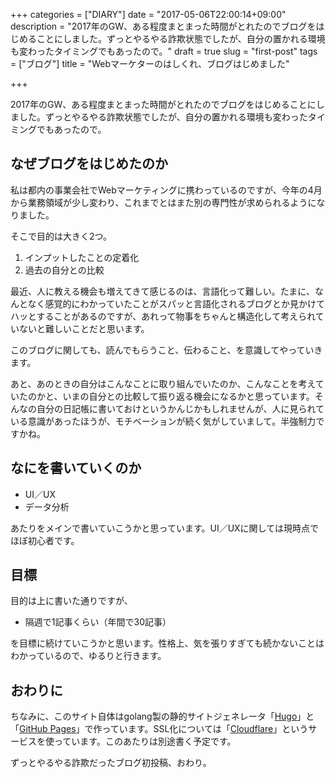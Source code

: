 +++
categories = ["DIARY"]
date = "2017-05-06T22:00:14+09:00"
description = "2017年のGW、ある程度まとまった時間がとれたのでブログをはじめることにしました。ずっとやるやる詐欺状態でしたが、自分の置かれる環境も変わったタイミングでもあったので。"
draft = true
slug = "first-post"
tags = ["ブログ"]
title = "Webマーケターのはしくれ、ブログはじめました"

+++

2017年のGW、ある程度まとまった時間がとれたのでブログをはじめることにしました。ずっとやるやる詐欺状態でしたが、自分の置かれる環境も変わったタイミングでもあったので。

## なぜブログをはじめたのか

私は都内の事業会社でWebマーケティングに携わっているのですが、今年の4月から業務領域が少し変わり、これまでとはまた別の専門性が求められるようになりました。

そこで目的は大きく2つ。


1. インプットしたことの定着化
1. 過去の自分との比較

最近、人に教える機会も増えてきて感じるのは、言語化って難しい。たまに、なんとなく感覚的にわかっていたことがスパッと言語化されるブログとか見かけてハッとすることがあるのですが、あれって物事をちゃんと構造化して考えられていないと難しいことだと思います。

このブログに関しても、読んでもらうこと、伝わること、を意識してやっていきます。

あと、あのときの自分はこんなことに取り組んでいたのか、こんなことを考えていたのかと、いまの自分との比較して振り返る機会になるかと思っています。そんなの自分の日記帳に書いておけというかんじかもしれませんが、人に見られている意識があったほうが、モチベーションが続く気がしていまして。半強制力ですかね。

## なにを書いていくのか


- UI／UX
- データ分析

あたりをメインで書いていこうかと思っています。UI／UXに関しては現時点でほぼ初心者です。

## 目標

目的は上に書いた通りですが、


- 隔週で1記事くらい（年間で30記事）

を目標に続けていこうかと思います。性格上、気を張りすぎても続かないことはわかっているので、ゆるりと行きます。

## おわりに

ちなみに、このサイト自体はgolang製の静的サイトジェネレータ「[Hugo](https://gohugo.io/ "Hugo")」と「[GitHub Pages](https://pages.github.com/ "GitHub Pages")」で作っています。SSL化については「[Cloudflare](https://www.cloudflare.com/ "Cloudflare")」というサービスを使っています。このあたりは別途書く予定です。

ずっとやるやる詐欺だったブログ初投稿、おわり。
